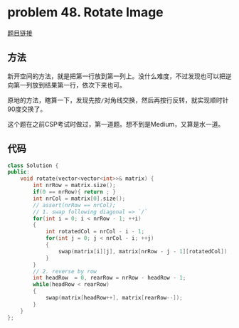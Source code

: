 # problem 48. Rotate Image

[题目链接](https://leetcode.com/problems/rotate-image/)

## 方法

新开空间的方法，就是把第一行放到第一列上。没什么难度，不过发现也可以把逆向第一列放到结果第一行，依次下来也可。

原地的方法，瞎算一下，发现先按`/`对角线交换，然后再按行反转，就实现顺时针90度交换了。

这个题在之前CSP考试时做过，第一道题。想不到是Medium，又算是水一道。


## 代码

```C++
class Solution {
public:
    void rotate(vector<vector<int>>& matrix) {
        int nrRow = matrix.size();
        if(0 == nrRow){ return ; }
        int nrCol = matrix[0].size();
        // assert(nrRow == nrCol);
        // 1. swap following diagonal => `/`
        for(int i = 0; i < nrRow - 1; ++i)
        {
            int rotatedCol = nrCol - i - 1;
            for(int j = 0; j < nrCol - i; ++j)
            {
                swap(matrix[i][j], matrix[nrRow - j - 1][rotatedCol]) ; 
            }
        }
        // 2. reverse by row
        int headRow  = 0, rearRow = nrRow - headRow - 1;
        while(headRow < rearRow)
        {
            swap(matrix[headRow++], matrix[rearRow--]);
        }
    }
};
```
